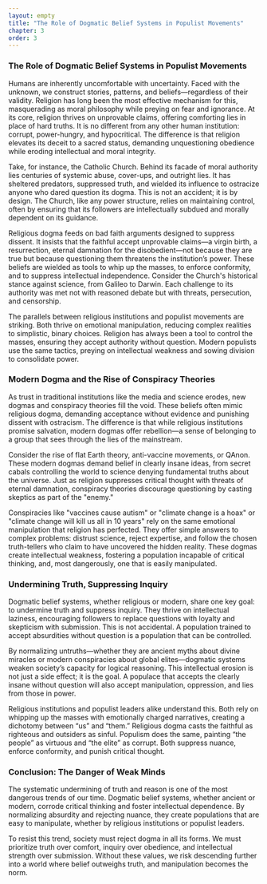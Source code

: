 ```yaml
---
layout: empty
title: "The Role of Dogmatic Belief Systems in Populist Movements"
chapter: 3
order: 3
---
```


### The Role of Dogmatic Belief Systems in Populist Movements

Humans are inherently uncomfortable with uncertainty. Faced with the unknown, we construct stories, patterns, and beliefs—regardless of their validity. Religion has long been the most effective mechanism for this, masquerading as moral philosophy while preying on fear and ignorance. At its core, religion thrives on unprovable claims, offering comforting lies in place of hard truths. It is no different from any other human institution: corrupt, power-hungry, and hypocritical. The difference is that religion elevates its deceit to a sacred status, demanding unquestioning obedience while eroding intellectual and moral integrity.

Take, for instance, the Catholic Church. Behind its facade of moral authority lies centuries of systemic abuse, cover-ups, and outright lies. It has sheltered predators, suppressed truth, and wielded its influence to ostracize anyone who dared question its dogma. This is not an accident; it is by design. The Church, like any power structure, relies on maintaining control, often by ensuring that its followers are intellectually subdued and morally dependent on its guidance.

Religious dogma feeds on bad faith arguments designed to suppress dissent. It insists that the faithful accept unprovable claims—a virgin birth, a resurrection, eternal damnation for the disobedient—not because they are true but because questioning them threatens the institution’s power. These beliefs are wielded as tools to whip up the masses, to enforce conformity, and to suppress intellectual independence. Consider the Church's historical stance against science, from Galileo to Darwin. Each challenge to its authority was met not with reasoned debate but with threats, persecution, and censorship.

The parallels between religious institutions and populist movements are striking. Both thrive on emotional manipulation, reducing complex realities to simplistic, binary choices. Religion has always been a tool to control the masses, ensuring they accept authority without question. Modern populists use the same tactics, preying on intellectual weakness and sowing division to consolidate power.


### Modern Dogma and the Rise of Conspiracy Theories

As trust in traditional institutions like the media and science erodes, new dogmas and conspiracy theories fill the void. These beliefs often mimic religious dogma, demanding acceptance without evidence and punishing dissent with ostracism. The difference is that while religious institutions promise salvation, modern dogmas offer rebellion—a sense of belonging to a group that sees through the lies of the mainstream.

Consider the rise of flat Earth theory, anti-vaccine movements, or QAnon. These modern dogmas demand belief in clearly insane ideas, from secret cabals controlling the world to science denying fundamental truths about the universe. Just as religion suppresses critical thought with threats of eternal damnation, conspiracy theories discourage questioning by casting skeptics as part of the "enemy." 

Conspiracies like "vaccines cause autism" or "climate change is a hoax" or "climate change will kill us all in 10 years" rely on the same emotional manipulation that religion has perfected. They offer simple answers to complex problems: distrust science, reject expertise, and follow the chosen truth-tellers who claim to have uncovered the hidden reality. These dogmas create intellectual weakness, fostering a population incapable of critical thinking, and, most dangerously, one that is easily manipulated.

### Undermining Truth, Suppressing Inquiry

Dogmatic belief systems, whether religious or modern, share one key goal: to undermine truth and suppress inquiry. They thrive on intellectual laziness, encouraging followers to replace questions with loyalty and skepticism with submission. This is not accidental. A population trained to accept absurdities without question is a population that can be controlled.

By normalizing untruths—whether they are ancient myths about divine miracles or modern conspiracies about global elites—dogmatic systems weaken society’s capacity for logical reasoning. This intellectual erosion is not just a side effect; it is the goal. A populace that accepts the clearly insane without question will also accept manipulation, oppression, and lies from those in power.

Religious institutions and populist leaders alike understand this. Both rely on whipping up the masses with emotionally charged narratives, creating a dichotomy between “us” and “them.” Religious dogma casts the faithful as righteous and outsiders as sinful. Populism does the same, painting “the people” as virtuous and “the elite” as corrupt. Both suppress nuance, enforce conformity, and punish critical thought.

### Conclusion: The Danger of Weak Minds

The systematic undermining of truth and reason is one of the most dangerous trends of our time. Dogmatic belief systems, whether ancient or modern, corrode critical thinking and foster intellectual dependence. By normalizing absurdity and rejecting nuance, they create populations that are easy to manipulate, whether by religious institutions or populist leaders.

To resist this trend, society must reject dogma in all its forms. We must prioritize truth over comfort, inquiry over obedience, and intellectual strength over submission. Without these values, we risk descending further into a world where belief outweighs truth, and manipulation becomes the norm.

<!-- 
Humans are terrible at uncertainty. Faced with the unknown, we fill the void with patterns, stories, and beliefs—whether they are true or not. This is what religion has done for centuries: disguised itself as moral philosophy while feeding on fear and ignorance. At its core, it is no different from any other human institution: corrupt, power-hungry, and riddled with hypocrisy. It has flourished by preying on the one thing people cannot handle—the void of not knowing.

Take a moment to peel back the glittering facade, and the rot becomes obvious:
- The Catholic Church, for centuries, has systemically abused children, protected the abusers, and built its reputation on lies and silence.
- It has fueled hatred against LGBTQ+ individuals, insisting that love is a sin if it doesn’t conform to their narrow, outdated ideals.
- It has torn families apart, ostracizing those who dare question their faith or walk away from its grip.

And yet, this institution still stands, cloaked in its self-proclaimed moral superiority. It has paid billions in damages but continues to hide criminals in its ranks. How can we, as a society, accept this? The answer lies in our fear—fear of losing connection to family, of breaking away from tradition, of facing the void with nothing but uncertainty.

Religion claims ownership over truth and morality, but its foundation is built on unprovable promises. A virgin birth. A resurrection. Eternal life for the faithful. These are accepted without question. But replace these ideas with something modern—5G towers spreading COVID, or a secret cabal of elites drinking children’s blood—and suddenly, they are ridiculous. Can you tell me what is stranger? A resurrection or 5G conspiracies? Logically, there is no difference in “wrongness.” One is mainstream, the other fringe, but both represent the same willingness to accept untruths as long as they fit into the narrative we crave.

Dogmatic beliefs are not harmless. They have seeped into our society, corroding critical thinking and paving the way for conspiracies to take root. When parents refuse life-saving vaccinations for their children because “God will take care of them,” this is not faith. It’s abuse. When people abandon science because it doesn’t align with their worldview, they open the door to chaos. We’ve normalized irrationality by allowing certain lies to stand unchallenged for centuries. Now, when trust in media and science erodes, is it any wonder that people turn to new dogmas for salvation?

These beliefs are multiplying: the earth is flat, vaccines cause autism, humans and dinosaurs coexisted, climate change is a hoax. They gain traction because we’ve created a society where belief outweighs truth, where questioning established narratives is seen as rebellious rather than rational. But let’s not forget that even these modern conspiracies trace their roots back to religion. “The earth is flat” echoes ancient religious cosmology. “Humans and dinosaurs coexisted” comes from creationist fantasies. It’s all the same pattern: a refusal to face reality and an insistence on clinging to comforting lies.


## How dogmatic beliefs empower Populists

Populism, thrives in an environment where dogmatic beliefs and a lack of trust in traditional truths. The emotional manipulation inherent in populist rhetoric mirrors the mechanisms of dogmatic belief systems, which thrive on simplicity and certainty. Just as dogmas offer comforting answers to life’s uncertainties, populist leaders craft narratives that appeal to deeply held fears and desires, casting “the people” as virtuous victims and “the elite” as corrupt oppressors. This framework preys on the same human instinct for binary thinking, leveraging the erosion of trust in institutions like media, science, the law and government to position themselves as the only source of truth.

The lack of trust in truths exacerbates the spread of populist ideologies by creating fertile ground for misinformation and conspiracy theories. In this void, people gravitate toward narratives that resonate emotionally, regardless of their factual basis. Populist leaders amplify these narratives, often framing themselves as the sole arbiters of authenticity in a world full of deceit. This dynamic mirrors the appeal of dogmatic belief systems, where adherents reject evidence-based reasoning in favor of emotionally satisfying myths. a

Populism also thrives by prioritizing the "popular" over the "principled," a hallmark of dogmatic thinking. Just as dogmatic beliefs resist challenges to their internal logic, populist movements dismiss inconvenient truths or principles that conflict with their agenda. This strategy is evident in the populist reliance on oversimplified narratives: complex societal issues like climate change or economic inequality are reduced to "us versus them" battles. Solutions are framed in binary terms, fostering division rather than collaboration. The rejection of nuance in favor of simplistic binaries aligns closely with the way dogmatic systems operate, where questioning is seen as betrayal.

Ultimately, populism, as redefined, uses the same mechanisms as dogmatic beliefs to enforce its dominance: fear, exclusion, and distrust.

## Conclusion

For centuries, religion provided answers to humanity’s greatest uncertainties, often filling the gaps in knowledge. Today, as trust in traditional sources of truth—science, journalism, and institutions—erodes, new dogmas arise to take their place. These beliefs, whether rooted in conspiracy theories or misinformation, thrive in an environment of fear and uncertainty. The case of vaccines and autism demonstrates how dangerous these dogmas can be when left unchecked. -->